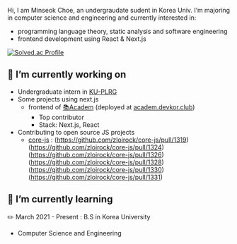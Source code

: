 Hi, I am Minseok Choe, an undergraudate sudent in Korea Univ. I’m majoring in computer science and engineering and currently interested in:
* programming language theory, static analysis and software engineering
* frontend development using React & Next.js

[![Solved.ac Profile](http://mazassumnida.wtf/api/generate_badge?boj=goro8pyo)](https://solved.ac/goro8pyo)

## 🔭 I’m currently working on
* Undergraduate intern in [KU-PLRG](https://github.com/ku-plrg)
* Some projects using next.js
    - frontend of [📚Academ](https://github.com/stonechoe/academ-frontend) (deployed at [academ.devkor.club](https://academ.devkor.club))
        - Top contributor
        - Stack: Next.js, React
* Contributing to open source JS projects
    - [core-js](https://github.com/zloirock/core-js) :
      (https://github.com/zloirock/core-js/pull/1319)
      (https://github.com/zloirock/core-js/pull/1324)
      (https://github.com/zloirock/core-js/pull/1326)
      (https://github.com/zloirock/core-js/pull/1328)
      (https://github.com/zloirock/core-js/pull/1330)
      (https://github.com/zloirock/core-js/pull/1331)

## 🌱 I’m currently learning
✏️ March 2021 - Present : B.S in Korea University
  - Computer Science and Engineering

<!--
**stonechoe/stonechoe** is a ✨ _special_ ✨ repository because its `README.md` (this file) appears on your GitHub profile.

Here are some ideas to get you started:

- 🔭 I’m currently working on ...
- 🌱 I’m currently learning ...
- 👯 I’m looking to collaborate on ...
- 🤔 I’m looking for help with ...
- 💬 Ask me about ...
- 📫 How to reach me: ...
- 😄 Pronouns: ...
- ⚡ Fun fact: ...
-->
